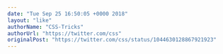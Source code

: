 ```yaml
---
date: "Tue Sep 25 16:50:05 +0000 2018"
layout: "like"
authorName: "CSS-Tricks"
authorUrl: "https://twitter.com/css"
originalPost: "https://twitter.com/css/status/1044630128867921923"
---
```

